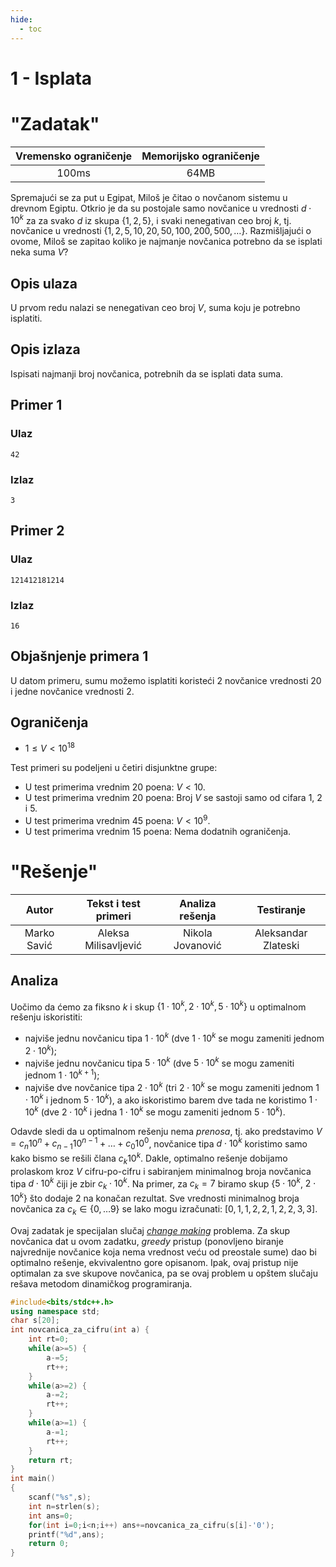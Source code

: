 ```yaml
---
hide:
  - toc
---
```


# 1 - Isplata

#  "Zadatak"

| Vremensko ograničenje | Memorijsko ograničenje |
|:-:|:-:|
| 100ms | 64MB |

Spremajući se za put u Egipat, Miloš je čitao o novčanom sistemu u drevnom Egiptu. Otkrio je da su postojale samo novčanice u vrednosti $d \cdot 10^k$ za za svako $d$ iz skupa $\{ 1,2,5 \}$, i svaki nenegativan ceo broj $k$, tj. novčanice u vrednosti $\{1,2,5,10,20,50,100,200,500,\ldots\}$. Razmišljajući o ovome, Miloš se zapitao koliko je najmanje novčanica potrebno da se isplati neka suma $V$?

## Opis ulaza

U prvom redu nalazi se nenegativan ceo broj $V$, suma koju je potrebno isplatiti.

## Opis izlaza

Ispisati najmanji broj novčanica, potrebnih da se isplati data suma.

## Primer 1

### Ulaz

```
42
```

### Izlaz

```
3
```

## Primer 2

### Ulaz

```
121412181214
```

### Izlaz

```
16
```

## Objašnjenje primera 1
U datom primeru, sumu možemo isplatiti koristeći $2$ novčanice vrednosti $20$ i jedne novčanice vrednosti $2$.

## Ograničenja
* $1 \leq V < 10^{18}$

Test primeri su podeljeni u četiri disjunktne grupe:

* U test primerima vrednim 20 poena: $V < 10$.
* U test primerima vrednim 20 poena: Broj $V$ se sastoji samo od cifara $1$, $2$ i $5$.
* U test primerima vrednim 45 poena: $V < 10^9$.
* U test primerima vrednim 15 poena: Nema dodatnih ograničenja.

#  "Rešenje"

| Autor | Tekst i test primeri | Analiza rеšenja | Testiranje |
|:-:|:-:|:-:|:-:|
| Marko Savić | Aleksa Milisavljević | Nikola Jovanović | Aleksandar Zlateski |

## Analiza
Uočimo da ćemo za fiksno $k$ i skup $\{1 \cdot 10^k, 2 \cdot 10^k,  5 \cdot 10^k\}$ u optimalnom rešenju iskoristiti:
* najviše jednu novčanicu tipa $1 \cdot 10^k$ (dve $1 \cdot 10^k$ se mogu zameniti jednom $2 \cdot 10^k$);
* najviše jednu novčanicu tipa $5 \cdot 10^k$ (dve $5 \cdot 10^k$ se mogu zameniti jednom $1 \cdot 10^{k+1}$);
* najviše dve novčanice tipa $2 \cdot 10^k$ (tri $2 \cdot 10^k$ se mogu zameniti jednom $1 \cdot 10^k$ i jednom $5 \cdot 10^k$), a ako iskoristimo barem dve tada ne koristimo $1 \cdot 10^k$ (dve $2 \cdot 10^k$ i jedna $1 \cdot 10^k$ se mogu zameniti jednom  $5 \cdot 10^k$).

Odavde sledi da u optimalnom rešenju nema *prenosa*, tj. ako predstavimo $V=c_n 10^n + c_{n-1} 10^{n-1} + \dots + c_0 10^0$, novčanice tipa $d \cdot 10^k$ koristimo samo kako bismo se rešili člana $c_k 10^k$. Dakle, optimalno rešenje dobijamo prolaskom kroz $V$ cifru-po-cifru i sabiranjem minimalnog broja novčanica tipa $d \cdot 10^k$ čiji je zbir $c_k \cdot 10^k$. Na primer, za $c_k=7$ biramo skup $\{$$5 \cdot 10^{k}$, $2 \cdot 10^{k}$$\}$ što dodaje $2$ na konačan rezultat. Sve vrednosti minimalnog broja novčanica za $c_k \in \{0,\dots9\}$ se lako mogu izračunati: $[0, 1, 1, 2, 2, 1, 2, 2, 3, 3]$.

Ovaj zadatak je specijalan slučaj [*change making*](https://en.wikipedia.org/wiki/Change-making_problem) problema. Za skup novčanica dat u ovom zadatku, *greedy* pristup (ponovljeno biranje najvrednije novčanice koja nema vrednost veću od preostale sume) dao bi optimalno rešenje, ekvivalentno gore opisanom. Ipak, ovaj pristup nije optimalan za sve skupove novčanica, pa se ovaj problem u opštem slučaju rešava metodom dinamičkog programiranja.

``` cpp title="01_isplata.cpp" linenums="1"
#include<bits/stdc++.h>
using namespace std;
char s[20];
int novcanica_za_cifru(int a) {
    int rt=0;
    while(a>=5) {
        a-=5;
        rt++;
    }
    while(a>=2) {
        a-=2;
        rt++;
    }
    while(a>=1) {
        a-=1;
        rt++;
    }
    return rt;
}
int main()
{
	scanf("%s",s);
	int n=strlen(s);
	int ans=0;
	for(int i=0;i<n;i++) ans+=novcanica_za_cifru(s[i]-'0');
	printf("%d",ans);
	return 0;
}

```
